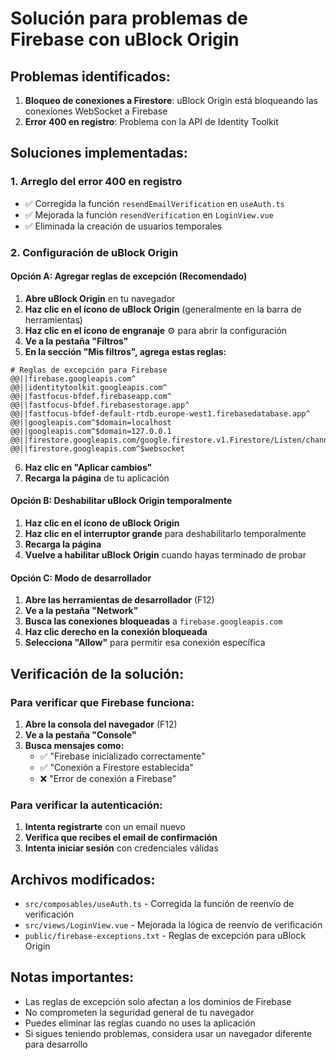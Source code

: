# Solución para problemas de Firebase con uBlock Origin

## Problemas identificados:
1. **Bloqueo de conexiones a Firestore**: uBlock Origin está bloqueando las conexiones WebSocket a Firebase
2. **Error 400 en registro**: Problema con la API de Identity Toolkit

## Soluciones implementadas:

### 1. Arreglo del error 400 en registro
- ✅ Corregida la función `resendEmailVerification` en `useAuth.ts`
- ✅ Mejorada la función `resendVerification` en `LoginView.vue`
- ✅ Eliminada la creación de usuarios temporales

### 2. Configuración de uBlock Origin

#### Opción A: Agregar reglas de excepción (Recomendado)

1. **Abre uBlock Origin** en tu navegador
2. **Haz clic en el ícono de uBlock Origin** (generalmente en la barra de herramientas)
3. **Haz clic en el ícono de engranaje** ⚙️ para abrir la configuración
4. **Ve a la pestaña "Filtros"**
5. **En la sección "Mis filtros", agrega estas reglas:**

```
# Reglas de excepción para Firebase
@@||firebase.googleapis.com^
@@||identitytoolkit.googleapis.com^
@@||fastfocus-bfdef.firebaseapp.com^
@@||fastfocus-bfdef.firebasestorage.app^
@@||fastfocus-bfdef-default-rtdb.europe-west1.firebasedatabase.app^
@@||googleapis.com^$domain=localhost
@@||googleapis.com^$domain=127.0.0.1
@@||firestore.googleapis.com/google.firestore.v1.Firestore/Listen/channel^
@@||firestore.googleapis.com^$websocket
```

6. **Haz clic en "Aplicar cambios"**
7. **Recarga la página** de tu aplicación

#### Opción B: Deshabilitar uBlock Origin temporalmente

1. **Haz clic en el ícono de uBlock Origin**
2. **Haz clic en el interruptor grande** para deshabilitarlo temporalmente
3. **Recarga la página**
4. **Vuelve a habilitar uBlock Origin** cuando hayas terminado de probar

#### Opción C: Modo de desarrollador

1. **Abre las herramientas de desarrollador** (F12)
2. **Ve a la pestaña "Network"**
3. **Busca las conexiones bloqueadas** a `firebase.googleapis.com`
4. **Haz clic derecho en la conexión bloqueada**
5. **Selecciona "Allow"** para permitir esa conexión específica

## Verificación de la solución:

### Para verificar que Firebase funciona:
1. **Abre la consola del navegador** (F12)
2. **Ve a la pestaña "Console"**
3. **Busca mensajes como:**
   - ✅ "Firebase inicializado correctamente"
   - ✅ "Conexión a Firestore establecida"
   - ❌ "Error de conexión a Firebase"

### Para verificar la autenticación:
1. **Intenta registrarte** con un email nuevo
2. **Verifica que recibes el email de confirmación**
3. **Intenta iniciar sesión** con credenciales válidas

## Archivos modificados:
- `src/composables/useAuth.ts` - Corregida la función de reenvío de verificación
- `src/views/LoginView.vue` - Mejorada la lógica de reenvío de verificación
- `public/firebase-exceptions.txt` - Reglas de excepción para uBlock Origin

## Notas importantes:
- Las reglas de excepción solo afectan a los dominios de Firebase
- No comprometen la seguridad general de tu navegador
- Puedes eliminar las reglas cuando no uses la aplicación
- Si sigues teniendo problemas, considera usar un navegador diferente para desarrollo

